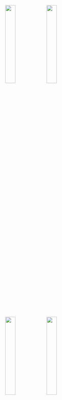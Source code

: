 <p align="center">
  <img src="https://github.com/user-attachments/assets/ad41147c-6eda-4b72-9b6a-49e6cdaa1ce8" width="25%" />
  <img src="https://github.com/user-attachments/assets/d40bc59a-0f1a-4e0c-bef3-33ce775ee624" width="25%" /><br>
  <img src="https://github.com/user-attachments/assets/394f4338-ee24-43ac-9e22-e18b530bcd33" width="25%" />
  <img src="https://github.com/user-attachments/assets/fe37d1fb-280a-4cab-86e9-2b7812ca389f" width="25%" />
</p>

